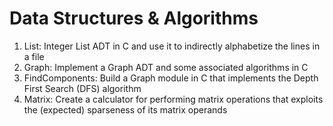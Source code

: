 # Data Structures & Algorithms

1. List: Integer List ADT in C and use it to indirectly alphabetize the lines in a file
2. Graph: Implement a Graph ADT and some associated algorithms in C
3. FindComponents: Build a Graph module in C that implements the Depth First Search (DFS) algorithm
4. Matrix: Create a calculator for performing matrix operations that exploits the (expected) sparseness of its matrix operands

